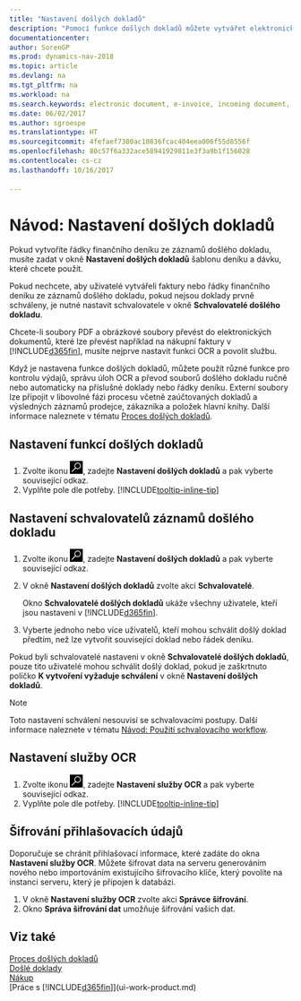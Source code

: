 ```yaml
---
title: "Nastavení došlých dokladů"
description: "Pomocí funkce došlých dokladů můžete vytvářet elektronické doklady, spravovat úlohy OCR, importovat faktury a převádět obrazové soubory."
documentationcenter: 
author: SorenGP
ms.prod: dynamics-nav-2018
ms.topic: article
ms.devlang: na
ms.tgt_pltfrm: na
ms.workload: na
ms.search.keywords: electronic document, e-invoice, incoming document, OCR, ecommerce, document exchange, import invoice
ms.date: 06/02/2017
ms.author: sgroespe
ms.translationtype: HT
ms.sourcegitcommit: 4fefaef7380ac10836fcac404eea006f55d8556f
ms.openlocfilehash: 80c57f6a332ace58941929811e3f3a9b1f156028
ms.contentlocale: cs-cz
ms.lasthandoff: 10/16/2017

---
```

# <a name="how-to-set-up-incoming-documents"></a>Návod: Nastavení došlých dokladů
Pokud vytvoříte řádky finančního deníku ze záznamů došlého dokladu, musíte zadat v okně **Nastavení došlých dokladů** šablonu deníku a dávku, které chcete použít.

Pokud nechcete, aby uživatelé vytvářeli faktury nebo řádky finančního deníku ze záznamů došlého dokladu, pokud nejsou doklady prvně schváleny, je nutné nastavit schvalovatele v okně **Schvalovatelé došlého dokladu**.

Chcete-li soubory PDF a obrázkové soubory převést do elektronických dokumentů, které lze převést například na nákupní faktury v [!INCLUDE[d365fin](includes/d365fin_md.md)], musíte nejprve nastavit funkci OCR a povolit službu.

Když je nastavena funkce došlých dokladů, můžete použít různé funkce pro kontrolu výdajů, správu úloh OCR a převod souborů došlého dokladu ručně nebo automaticky na příslušné doklady nebo řádky deníku. Externí soubory lze připojit v libovolné fázi procesu včetně zaúčtovaných dokladů a výsledných záznamů prodejce, zákazníka a položek hlavní knihy. Další informace naleznete v tématu [Proces došlých dokladů](across-process-income-documents.md).

## <a name="to-set-up-the-incoming-documents-feature"></a>Nastavení funkcí došlých dokladů
1. Zvolte ikonu ![Vyhledat stránku nebo sestavu](media/ui-search/search_small.png "Ikona Vyhledat stránku nebo sestavu"), zadejte **Nastavení došlých dokladů** a pak vyberte související odkaz.
2. Vyplňte pole dle potřeby. [!INCLUDE[tooltip-inline-tip](includes/tooltip-inline-tip_md.md)]

## <a name="to-set-up-approvers-of-incoming-document-records"></a>Nastavení schvalovatelů záznamů došlého dokladu
1. Zvolte ikonu ![Vyhledat stránku nebo sestavu](media/ui-search/search_small.png "Ikona Vyhledat stránku nebo sestavu"), zadejte **Nastavení došlých dokladů** a pak vyberte související odkaz.  
2. V okně **Nastavení došlých dokladů** zvolte akci **Schvalovatelé**.

    Okno **Schvalovatelé došlých dokladů** ukáže všechny uživatele, kteří jsou nastaveni v [!INCLUDE[d365fin](includes/d365fin_md.md)].  
3. Vyberte jednoho nebo více uživatelů, kteří mohou schválit došlý doklad předtím, než lze vytvořit související doklad nebo řádek deníku.

Pokud byli schvalovatelé nastaveni v okně **Schvalovatelé došlých dokladů**, pouze tito uživatelé mohou schválit došlý doklad, pokud je zaškrtnuto políčko **K vytvoření vyžaduje schválení** v okně **Nastavení došlých dokladů**.

> [!NOTE]  
>   Toto nastavení schválení nesouvisí se schvalovacími postupy. Další informace naleznete v tématu [Návod: Použití schvalovacího workflow](across-how-use-approval-workflows.md).

## <a name="to-set-up-an-ocr-service"></a>Nastavení služby OCR
1. Zvolte ikonu ![Vyhledat stránku nebo sestavu](media/ui-search/search_small.png "Ikona Vyhledat stránku nebo sestavu"), zadejte **Nastavení služby OCR** a pak vyberte související odkaz.
2. Vyplňte pole dle potřeby. [!INCLUDE[tooltip-inline-tip](includes/tooltip-inline-tip_md.md)]

## <a name="to-encrypt-your-login-information"></a>Šifrování přihlašovacích údajů
Doporučuje se chránit přihlašovací informace, které zadáte do okna **Nastavení služby OCR**. Můžete šifrovat data na serveru generováním nového nebo importováním existujícího šifrovacího klíče, který povolíte na instanci serveru, který je připojen k databázi.

1. V okně **Nastavení služby OCR** zvolte akci **Správce šifrování**.
2. Okno **Správa šifrování dat** umožňuje šifrování vašich dat.

## <a name="see-also"></a>Viz také
[Proces došlých dokladů](across-process-income-documents.md)  
[Došlé doklady](across-income-documents.md)  
[Nákup](purchasing-manage-purchasing.md)  
[Práce s [!INCLUDE[d365fin](includes/d365fin_md.md)]](ui-work-product.md)

